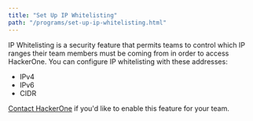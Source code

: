 ```yaml
---
title: "Set Up IP Whitelisting"
path: "/programs/set-up-ip-whitelisting.html"
---
```


IP Whitelisting is a security feature that permits teams to control which IP ranges their team members must be coming from in order to access HackerOne. You can configure IP whitelisting with these addresses:
* IPv4
* IPv6
* CIDR

[Contact HackerOne](https://support.hackerone.com/hc/en-us/requests/new) if you'd like to enable this feature for your team.  
